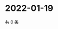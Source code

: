 # 2022-01-19

共 0 条

<!-- BEGIN WEIBO -->
<!-- 最后更新时间 Wed Jan 19 2022 23:14:08 GMT+0800 (China Standard Time) -->

<!-- END WEIBO -->
